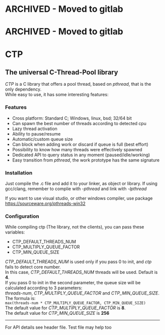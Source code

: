 # ARCHIVED - Moved to gitlab


# ARCHIVED - Moved to gitlab


# CTP
## The universal C-Thread-Pool library

*CTP* is a C library that offers a pool thread, based on _pthread_, that is the only dependency.\
While easy to use, it has some interesting features:

### Features
- Cross platform: Standard C; Windows, linux, bsd; 32/64 bit
- Can spawn the best number of threads according to detected cpu
- Lazy thread activation
- Ability to pause/resume
- Automatic/custom queue size
- Can block when adding work or discard if queue is full (best effort)
- Possibility to know how many threads were effectively spawned
- Dedicated API to query status in any moment (paused/idle/working)
- Easy transition from _pthread_, the work prototype has the same signature

### Installation
Just compile the .c file and add it to your linker, as object or library.
If using gcc/clang, remember to complie with _-pthread_ and link with _-lpthread_

If you want to use visual studio, or other windows compiler, use package
<https://sourceware.org/pthreads-win32>

### Configuration
While compiling ctp (The library, not the clients), you can pass these variables:
- CTP_DEFAULT_THREADS_NUM
- CTP_MULTIPLY_QUEUE_FACTOR
- CTP_MIN_QUEUE_SIZE

_CTP_DEFAULT_THREADS_NUM_ is used only if you pass 0 to init, and _ctp_ fails to detect core number.\
In this case, _CTP_DEFAULT_THREADS_NUM_ threads will be used. Default is **4**.\
If you pass 0 to init in the second parameter, the queue size will be calculated according to 3 parameters:\
_threads-num_, _CTP_MULTIPLY_QUEUE_FACTOR_ and _CTP_MIN_QUEUE_SIZE_. The formula is:\
```max(threads-num * CTP_MULTIPLY_QUEUE_FACTOR, CTP_MIN_QUEUE_SIZE)```\
The default value for _CTP_MULTIPLY_QUEUE_FACTOR_ is **8**.\
The default value for _CTP_MIN_QUEUE_SIZE_ is **256**

---

For API details see header file. Test file may help too
